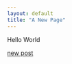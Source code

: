```yaml
---
layout: default
title: "A New Page"
---
```


Hello World

[new post](./2021/10/03/Use_Lock_guard.html/)